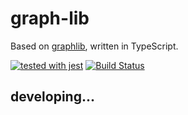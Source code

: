 # graph-lib

Based on [graphlib](https://github.com/dagrejs/graphlib), written in TypeScript.

[![tested with jest](https://img.shields.io/badge/tested_with-jest-99424f.svg)](https://github.com/facebook/jest)
[![Build Status](https://travis-ci.org/zhanba/graph-lib.svg?branch=master)](https://travis-ci.org/zhanba/graph-lib)
## developing...

```

```